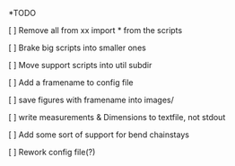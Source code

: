 *TODO

[ ] Remove all from xx import * from the scripts

[ ] Brake big scripts into smaller ones

[ ] Move support scripts into util subdir

[ ] Add a framename to config file

[ ] save figures with framename into images/

[ ] write measurements & Dimensions to textfile, not stdout

[ ] Add some sort of support for bend chainstays

[ ] Rework config file(?)